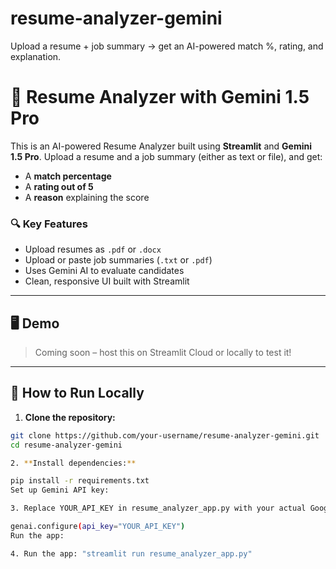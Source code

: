 # resume-analyzer-gemini
Upload a resume + job summary → get an AI-powered match %, rating, and explanation.

# 🤖 Resume Analyzer with Gemini 1.5 Pro

This is an AI-powered Resume Analyzer built using **Streamlit** and **Gemini 1.5 Pro**. Upload a resume and a job summary (either as text or file), and get:
- A **match percentage**
- A **rating out of 5**
- A **reason** explaining the score

### 🔍 Key Features

- Upload resumes as `.pdf` or `.docx`
- Upload or paste job summaries (`.txt` or `.pdf`)
- Uses Gemini AI to evaluate candidates
- Clean, responsive UI built with Streamlit

---

## 🖥️ Demo

> Coming soon – host this on Streamlit Cloud or locally to test it!

---

## 🚀 How to Run Locally

1. **Clone the repository:**

```bash
git clone https://github.com/your-username/resume-analyzer-gemini.git
cd resume-analyzer-gemini

2. **Install dependencies:**

pip install -r requirements.txt
Set up Gemini API key:

3. Replace YOUR_API_KEY in resume_analyzer_app.py with your actual Google AI Studio API key.

genai.configure(api_key="YOUR_API_KEY")
Run the app:

4. Run the app: "streamlit run resume_analyzer_app.py"
